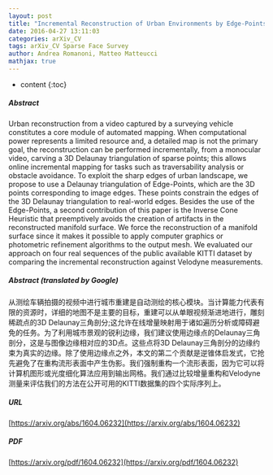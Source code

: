 ```yaml
---
layout: post
title: "Incremental Reconstruction of Urban Environments by Edge-Points Delaunay Triangulation"
date: 2016-04-27 13:11:03
categories: arXiv_CV
tags: arXiv_CV Sparse Face Survey
author: Andrea Romanoni, Matteo Matteucci
mathjax: true
---
```


* content
{:toc}

##### Abstract
Urban reconstruction from a video captured by a surveying vehicle constitutes a core module of automated mapping. When computational power represents a limited resource and, a detailed map is not the primary goal, the reconstruction can be performed incrementally, from a monocular video, carving a 3D Delaunay triangulation of sparse points; this allows online incremental mapping for tasks such as traversability analysis or obstacle avoidance. To exploit the sharp edges of urban landscape, we propose to use a Delaunay triangulation of Edge-Points, which are the 3D points corresponding to image edges. These points constrain the edges of the 3D Delaunay triangulation to real-world edges. Besides the use of the Edge-Points, a second contribution of this paper is the Inverse Cone Heuristic that preemptively avoids the creation of artifacts in the reconstructed manifold surface. We force the reconstruction of a manifold surface since it makes it possible to apply computer graphics or photometric refinement algorithms to the output mesh. We evaluated our approach on four real sequences of the public available KITTI dataset by comparing the incremental reconstruction against Velodyne measurements.

##### Abstract (translated by Google)
从测绘车辆拍摄的视频中进行城市重建是自动测绘的核心模块。当计算能力代表有限的资源时，详细的地图不是主要的目标，重建可以从单眼视频渐进地进行，雕刻稀疏点的3D Delaunay三角剖分;这允许在线增量映射用于诸如遍历分析或障碍避免的任务。为了利用城市景观的锐利边缘，我们建议使用边缘点的Delaunay三角剖分，这是与图像边缘相对应的3D点。这些点将3D Delaunay三角剖分的边缘约束为真实的边缘。除了使用边缘点之外，本文的第二个贡献是逆锥体启发式，它抢先避免了在重构流形表面中产生伪影。我们强制重构一个流形表面，因为它可以将计算机图形或光度细化算法应用到输出网格。我们通过比较增量重构和Velodyne测量来评估我们的方法在公开可用的KITTI数据集的四个实际序列上。

##### URL
[https://arxiv.org/abs/1604.06232](https://arxiv.org/abs/1604.06232)

##### PDF
[https://arxiv.org/pdf/1604.06232](https://arxiv.org/pdf/1604.06232)


